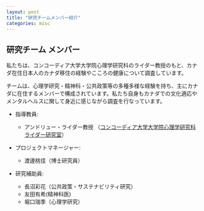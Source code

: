 ```yaml
---
layout: post
title: "研究チームメンバー紹介"
categories: misc
---
```


## 研究チーム メンバー
私たちは、コンコーディア大学大学院心理学研究科のライダー教授のもと、カナダ在住日本人のカナダ移住の経験やこころの健康について調査しています。

チームは、心理学研究・精神科・公共政策等の多種多様な経験を持ち、主にカナダに在住するメンバーで構成されています。私たち自身もカナダでの文化適応やメンタルヘルスに関して身近に感じながら調査を行なっています。
  
- 指導教員:
  - アンドリュー・ライダー教授 （[コンコーディア大学大学院心理学研究科ライダー研究室](https://culturalclinicalpsych.org/andrew-ryder/)）

- プロジェクトマネージャー:
  - 渡邊桃佳（博士研究員）
  
- 研究補助員:
  - 長沼彩花（公共政策・サステナビリティ研究）
  - 友田有希(精神科医) 
  - 堀口瑞季（心理学研究）
